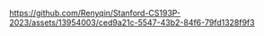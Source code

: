 https://github.com/Renyqin/Stanford-CS193P-2023/assets/13954003/ced9a21c-5547-43b2-84f6-79fd1328f9f3
